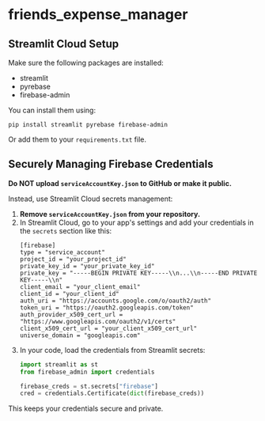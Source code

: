 # friends_expense_manager

## Streamlit Cloud Setup

Make sure the following packages are installed:
- streamlit
- pyrebase
- firebase-admin

You can install them using:
```
pip install streamlit pyrebase firebase-admin
```
Or add them to your `requirements.txt` file.

## Securely Managing Firebase Credentials

**Do NOT upload `serviceAccountKey.json` to GitHub or make it public.**

Instead, use Streamlit Cloud secrets management:

1. **Remove `serviceAccountKey.json` from your repository.**
2. In Streamlit Cloud, go to your app's settings and add your credentials in the `secrets` section like this:
    ```
    [firebase]
    type = "service_account"
    project_id = "your_project_id"
    private_key_id = "your_private_key_id"
    private_key = "-----BEGIN PRIVATE KEY-----\\n...\\n-----END PRIVATE KEY-----\\n"
    client_email = "your_client_email"
    client_id = "your_client_id"
    auth_uri = "https://accounts.google.com/o/oauth2/auth"
    token_uri = "https://oauth2.googleapis.com/token"
    auth_provider_x509_cert_url = "https://www.googleapis.com/oauth2/v1/certs"
    client_x509_cert_url = "your_client_x509_cert_url"
    universe_domain = "googleapis.com"
    ```
3. In your code, load the credentials from Streamlit secrets:
    ```python
    import streamlit as st
    from firebase_admin import credentials

    firebase_creds = st.secrets["firebase"]
    cred = credentials.Certificate(dict(firebase_creds))
    ```

This keeps your credentials secure and private.

